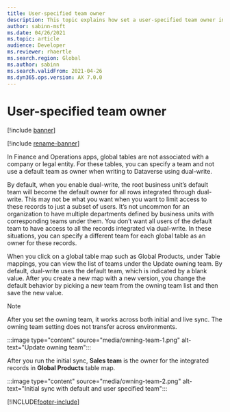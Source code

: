 ```yaml
---
title: User-specified team owner
description: This topic explains how set a user-specified team owner instead of using the default team owner.  
author: sabinn-msft
ms.date: 04/26/2021
ms.topic: article
audience: Developer
ms.reviewer: rhaertle
ms.search.region: Global
ms.author: sabinn
ms.search.validFrom: 2021-04-26
ms.dyn365.ops.version: AX 7.0.0
---
```


# User-specified team owner

[!include [banner](../../includes/banner.md)]

[!include [rename-banner](~/includes/cc-data-platform-banner.md)]

In Finance and Operations apps, global tables are not associated with a company or legal entity. For these tables, you can specify a team and not use a default team as owner when writing to Dataverse using dual-write. 

By default, when you enable dual-write, the root business unit’s default team will become the default owner for all rows integrated through dual-write. This may not be what you want when you want to limit access to these records to just a subset of users. It’s not uncommon for an organization to have multiple departments defined by business units with corresponding teams under them. You don’t want all users of the default team to have access to all the records integrated via dual-write. In these situations, you can specify a different team for each global table as an owner for these records. 

When you click on a global table map such as Global Products, under Table mappings, you can view the list of teams under the Update owning team. By default, dual-write uses the default team, which is indicated by a blank value. After you create a new map with a new version, you change the default behavior by picking a new team from the owning team list and then save the new value. 

>[!NOTE]
> After you set the owning team, it works across both initial and live sync. 
> The owning team setting does not transfer across environments. 
  
:::image type="content" source="media/owning-team-1.png" alt-text="Update owning team":::
  
After you run the initial sync, **Sales team** is the owner for the integrated records in **Global Products** table map.
  
:::image type="content" source="media/owning-team-2.png" alt-text="Initial sync with default and user specified team":::
  
[!INCLUDE[footer-include](../../../../includes/footer-banner.md)]
